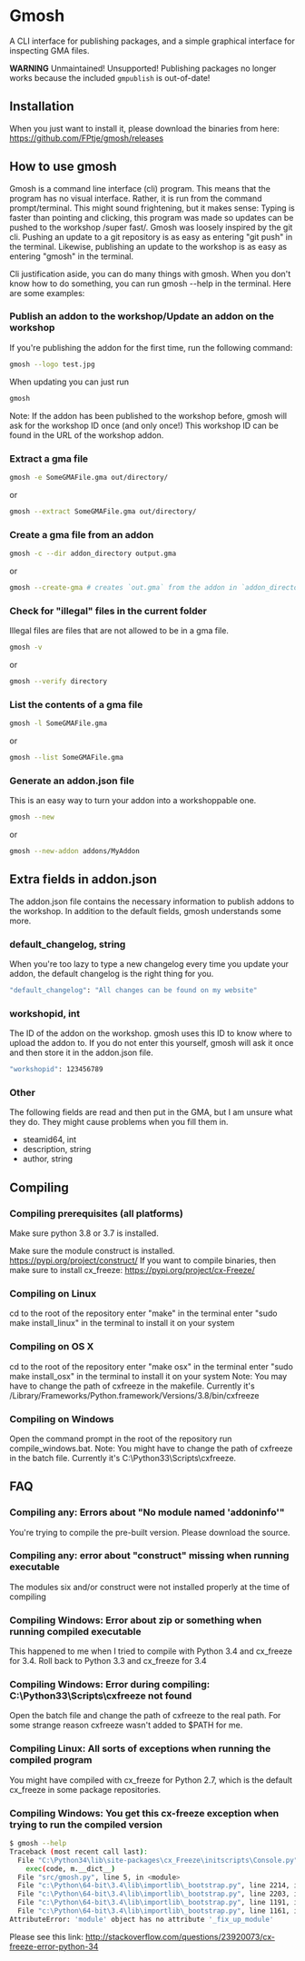 # Gmosh

A CLI interface for publishing packages, and a simple graphical interface for inspecting GMA files.

**WARNING** Unmaintained! Unsupported! Publishing packages no longer works because the included `gmpublish` is out-of-date!

## Installation

When you just want to install it, please download the binaries from here:
<https://github.com/FPtje/gmosh/releases>

## How to use gmosh

Gmosh is a command line interface (cli) program. This means that the program has no visual interface.
Rather, it is run from the command prompt/terminal. This might sound frightening, but it makes sense:
Typing is faster than pointing and clicking, this program was made so updates can be pushed to the workshop /super fast/.
Gmosh was loosely inspired by the git cli. Pushing an update to a git repository is as easy as entering "git push" in the terminal.
Likewise, publishing an update to the workshop is as easy as entering "gmosh" in the terminal.

Cli justification aside, you can do many things with gmosh. When you don't know how to do something,
you can run gmosh --help in the terminal. Here are some examples:

### Publish an addon to the workshop/Update an addon on the workshop

If you're publishing the addon for the first time, run the following command:

```bash
gmosh --logo test.jpg
```

When updating you can just run

```bash
gmosh
```

Note: If the addon has been published to the workshop before, gmosh will ask for the workshop ID once (and only once!)
This workshop ID can be found in the URL of the workshop addon.

### Extract a gma file

```bash
gmosh -e SomeGMAFile.gma out/directory/
```

or

```bash
gmosh --extract SomeGMAFile.gma out/directory/
```

### Create a gma file from an addon

```bash
gmosh -c --dir addon_directory output.gma
```

or

```bash
gmosh --create-gma # creates `out.gma` from the addon in `addon_directory`
```

### Check for "illegal" files in the current folder

Illegal files are files that are not allowed to be in a gma file.

```bash
gmosh -v
```

or

```bash
gmosh --verify directory
```

### List the contents of a gma file

```bash
gmosh -l SomeGMAFile.gma
```

or

```bash
gmosh --list SomeGMAFile.gma
```

### Generate an addon.json file

This is an easy way to turn your addon into a workshoppable one.

```bash
gmosh --new
```

or

```bash
gmosh --new-addon addons/MyAddon
```

## Extra fields in addon.json

The addon.json file contains the necessary information to publish addons to the workshop.
In addition to the default fields, gmosh understands some more.

### default_changelog, string

When you're too lazy to type a new changelog every time you update your addon,
the default changelog is the right thing for you.

```bash
"default_changelog": "All changes can be found on my website"
```

### workshopid, int

The ID of the addon on the workshop. gmosh uses this ID to know where to upload the addon to.
If you do not enter this yourself, gmosh will ask it once and then store it in the addon.json file.

```bash
"workshopid": 123456789
```

### Other

The following fields are read and then put in the GMA, but I am unsure what they do.
They might cause problems when you fill them in.

- steamid64, int
- description, string
- author, string

## Compiling

### Compiling prerequisites (all platforms)

Make sure python 3.8 or 3.7 is installed.

Make sure the module construct is installed. <https://pypi.org/project/construct/>
If you want to compile binaries, then make sure to install cx_freeze: <https://pypi.org/project/cx-Freeze/>

### Compiling on Linux

cd to the root of the repository
enter "make" in the terminal
enter "sudo make install_linux" in the terminal to install it on your system

### Compiling on OS X

cd to the root of the repository
enter "make osx" in the terminal
enter "sudo make install_osx" in the terminal to install it on your system
Note: You may have to change the path of cxfreeze in the makefile. Currently it's /Library/Frameworks/Python.framework/Versions/3.8/bin/cxfreeze

### Compiling on Windows

Open the command prompt in the root of the repository
run compile_windows.bat.
Note: You might have to change the path of cxfreeze in the batch file. Currently it's C:\Python33\Scripts\cxfreeze.

## FAQ

### Compiling any: Errors about "No module named 'addoninfo'"

You're trying to compile the pre-built version. Please download the source.

### Compiling any: error about "construct" missing when running executable

The modules six and/or construct were not installed properly at the time of compiling

### Compiling Windows: Error about zip or something when running compiled executable

This happened to me when I tried to compile with Python 3.4 and cx_freeze for 3.4. Roll back to Python 3.3 and cx_freeze for 3.4

### Compiling Windows: Error during compiling: C:\Python33\Scripts\cxfreeze not found

Open the batch file and change the path of cxfreeze to the real path. For some strange reason cxfreeze wasn't added to $PATH for me.

### Compiling Linux: All sorts of exceptions when running the compiled program

You might have compiled with cx_freeze for Python 2.7, which is the default cx_freeze in some package repositories.

### Compiling Windows: You get this cx-freeze exception when trying to run the compiled version

```bash
$ gmosh --help
Traceback (most recent call last):
  File "C:\Python34\lib\site-packages\cx_Freeze\initscripts\Console.py", line 27, in <module>
    exec(code, m.__dict__)
  File "src/gmosh.py", line 5, in <module>
  File "c:\Python\64-bit\3.4\lib\importlib\_bootstrap.py", line 2214, in _find_and_load
  File "c:\Python\64-bit\3.4\lib\importlib\_bootstrap.py", line 2203, in _find_and_load_unlocked
  File "c:\Python\64-bit\3.4\lib\importlib\_bootstrap.py", line 1191, in _load_unlocked
  File "c:\Python\64-bit\3.4\lib\importlib\_bootstrap.py", line 1161, in _load_backward_compatible
AttributeError: 'module' object has no attribute '_fix_up_module'
```

Please see this link:
<http://stackoverflow.com/questions/23920073/cx-freeze-error-python-34>

